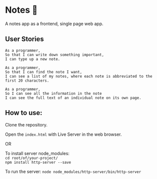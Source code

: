# Notes :memo:

A notes app as a frontend, single page web app.

## User Stories
```
As a programmer,  
So that I can write down something important,  
I can type up a new note.  
```
```
As a programmer,  
So that I can find the note I want,  
I can see a list of my notes, where each note is abbreviated to the first 20 characters.  
```
```
As a programmer,  
So I can see all the information in the note  
I can see the full text of an individual note on its own page.  
```

## How to use:

Clone the repository.  

Open the `index.html` with Live Server in the web browser.  

OR

To install server node_modules:  
`cd root/of/your-project/`  
`npm install http-server --save`  

To run the server: `node node_modules/http-server/bin/http-server`  